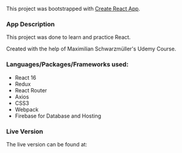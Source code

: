 This project was bootstrapped with [Create React App](https://github.com/facebook/create-react-app).

<h3>App Description</h3>
<p>This project was done to learn and practice React.</p>
<p>Created with the help of Maximilian Schwarzmüller's Udemy Course.</p>

<h3>Languages/Packages/Frameworks used:</h3>
<ul>
    <li>React 16</li>
    <li>Redux</li>
    <li>React Router</li>
    <li>Axios</li>
    <li>CSS3</li>
    <li>Webpack</li>
    <li>Firebase for Database and Hosting</li>
       
</ul>

<h3>Live Version</h3>
The live version can be found at: 
